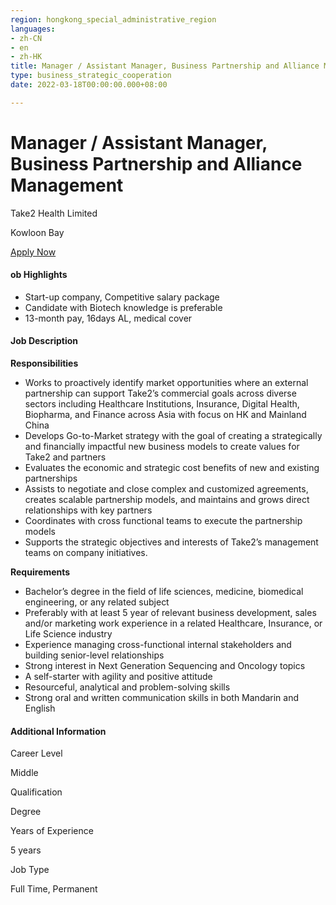 ```yaml
---
region: hongkong_special_administrative_region
languages:
- zh-CN
- en
- zh-HK
title: Manager / Assistant Manager, Business Partnership and Alliance Management
type: business_strategic_cooperation
date: 2022-03-18T00:00:00.000+08:00

---
```

# Manager / Assistant Manager, Business Partnership and Alliance Management

Take2 Health Limited

Kowloon Bay

[Apply Now](https://hk.jobsdb.com/hk/en/job/manager-assistant-manager-business-partnership-and-alliance-management-100003009169924?jobId=jobsdb-hk-job-100003009169924&sectionRank=1&token=0\~92320fd0-4622-44c6-8491-1d3f6cc6f4ef&searchPath=%2Fhk%2Fsearch-jobs%2Ftake2%2F1)

#### ob Highlights

* Start-up company, Competitive salary package
* Candidate with Biotech knowledge is preferable
* 13-month pay, 16days AL, medical cover

#### Job Description

**Responsibilities**

* Works to proactively identify market opportunities where an external partnership can support Take2’s commercial goals across diverse sectors including Healthcare Institutions, Insurance, Digital Health, Biopharma, and Finance across Asia with focus on HK and Mainland China
* Develops Go-to-Market strategy with the goal of creating a strategically and financially impactful new business models to create values for Take2 and partners
* Evaluates the economic and strategic cost benefits of new and existing partnerships
* Assists to negotiate and close complex and customized agreements, creates scalable partnership models, and maintains and grows direct relationships with key partners
* Coordinates with cross functional teams to execute the partnership models
* Supports the strategic objectives and interests of Take2’s management teams on company initiatives.

**Requirements**

* Bachelor’s degree in the field of life sciences, medicine, biomedical engineering, or any related subject
* Preferably with at least 5 year of relevant business development, sales and/or marketing work experience in a related Healthcare, Insurance, or Life Science industry
* Experience managing cross-functional internal stakeholders and building senior-level relationships
* Strong interest in Next Generation Sequencing and Oncology topics
* A self-starter with agility and positive attitude
* Resourceful, analytical and problem-solving skills
* Strong oral and written communication skills in both Mandarin and English

#### Additional Information

Career Level

Middle

Qualification

Degree

Years of Experience

5 years

Job Type

Full Time, Permanent